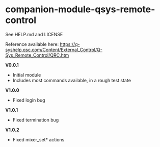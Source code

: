 # companion-module-qsys-remote-control
See HELP.md and LICENSE

Reference available here: https://q-syshelp.qsc.com/Content/External_Control/Q-Sys_Remote_Control/QRC.htm

**V0.0.1** 
* Initial module
* Includes most commands available, in a rough test state

**V1.0.0**
* Fixed login bug

**V1.0.1**
* Fixed termination bug

**V1.0.2**
* Fixed mixer_set* actions